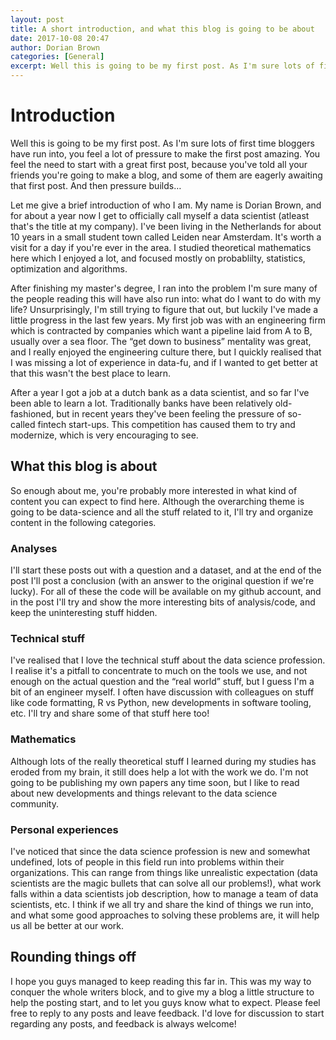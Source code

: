 ```yaml
---
layout: post
title: A short introduction, and what this blog is going to be about
date: 2017-10-08 20:47
author: Dorian Brown
categories: [General]
excerpt: Well this is going to be my first post. As I'm sure lots of first time bloggers have run into, you feel a lot of pressure to make the first post amazing. You feel the need to start with a great first post, because you've told all your friends you're going to make a blog, and some of them are eagerly awaiting that first post. And then pressure builds…
---
```


# Introduction

Well this is going to be my first post. As I'm sure lots of first time bloggers have run into, you feel a lot of pressure to make the first post amazing. You feel the need to start with a great first post, because you've told all your friends you're going to make a blog, and some of them are eagerly awaiting that first post. And then pressure builds…

Let me give a brief introduction of who I am. My name is Dorian Brown, and for about a year now I get to officially call myself a data scientist (atleast that's the title at my company). I've been living in the Netherlands for about 10 years in a small student town called Leiden near Amsterdam. It's worth a visit for a day if you're ever in the area. I studied theoretical mathematics here which I enjoyed a lot, and focused mostly on probablilty, statistics, optimization and algorithms.

After finishing my master's degree, I ran into the problem I'm sure many of the people reading this will have also run into: what do I want to do with my life? Unsurprisingly, I'm still trying to figure that out, but luckily I've made a little progress in the last few years. My first job was with an engineering firm which is contracted by companies which want a pipeline laid from A to B, usually over a sea floor. The “get down to business” mentality was great, and I really enjoyed the engineering culture there, but I quickly realised that I was missing a lot of experience in data-fu, and if I wanted to get better at that this wasn't the best place to learn.

After a year I got a job at a dutch bank as a data scientist, and so far I've been able to learn a lot. Traditionally banks have been relatively old-fashioned, but in recent years they've been feeling the pressure of so-called fintech start-ups. This competition has caused them to try and modernize, which is very encouraging to see.

## What this blog is about

So enough about me, you're probably more interested in what kind of content you can expect to find here. Although the overarching theme is going to be data-science and all the stuff related to it, I'll try and organize content in the following categories.

### Analyses

I'll start these posts out with a question and a dataset, and at the end of the post I'll post a conclusion (with an answer to the original question if we're lucky). For all of these the code will be available on my github account, and in the post I'll try and show the more interesting bits of analysis/code, and keep the uninteresting stuff hidden.

### Technical stuff

I've realised that I love the technical stuff about the data science profession. I realise it's a pitfall to concentrate to much on the tools we use, and not enough on the actual question and the “real world” stuff, but I guess I'm a bit of an engineer myself. I often have discussion with colleagues on stuff like code formatting, R vs Python, new developments in software tooling, etc. I'll try and share some of that stuff here too!

### Mathematics

Although lots of the really theoretical stuff I learned during my studies has eroded from my brain, it still does help a lot with the work we do. I'm not going to be publishing my own papers any time soon, but I like to read about new developments and things relevant to the data science community.

### Personal experiences

I've noticed that since the data science profession is new and somewhat undefined, lots of people in this field run into problems within their organizations. This can range from things like unrealistic expectation (data scientists are the magic bullets that can solve all our problems!), what work falls within a data scientists job description, how to manage a team of data scientists, etc. I think if we all try and share the kind of things we run into, and what some good approaches to solving these problems are, it will help us all be better at our work.

## Rounding things off

I hope you guys managed to keep reading this far in. This was my way to conquer the whole writers block, and to give my a blog a little structure to help the posting start, and to let you guys know what to expect. Please feel free to reply to any posts and leave feedback. I'd love for discussion to start regarding any posts, and feedback is always welcome!
